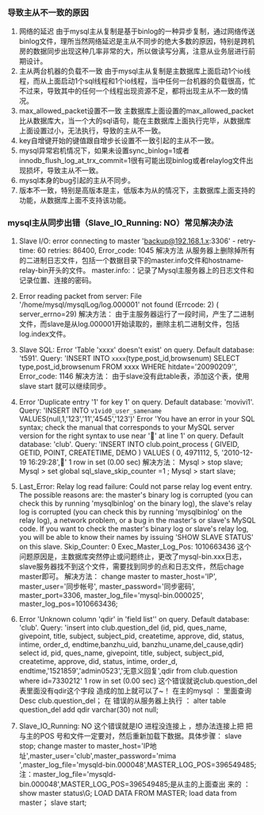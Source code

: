 ### 导致主从不一致的原因
1. 网络的延迟
由于mysql主从复制是基于binlog的一种异步复制，通过网络传送binlog文件，理所当然网络延迟是主从不同步的绝大多数的原因，特别是跨机房的数据同步出现这种几率非常的大，所以做读写分离，注意从业务层进行前期设计。
2. 主从两台机器的负载不一致
由于mysql主从复制是主数据库上面启动1个io线程，而从上面启动1个sql线程和1个io线程，当中任何一台机器的负载很高，忙不过来，导致其中的任何一个线程出现资源不足，都将出现主从不一致的情况。
3. max_allowed_packet设置不一致
主数据库上面设置的max_allowed_packet比从数据库大，当一个大的sql语句，能在主数据库上面执行完毕，从数据库上面设置过小，无法执行，导致的主从不一致。
4. key自增键开始的键值跟自增步长设置不一致引起的主从不一致。
5. mysql异常宕机情况下，如果未设置sync_binlog=1或者innodb_flush_log_at_trx_commit=1很有可能出现binlog或者relaylog文件出现损坏，导致主从不一致。
6. mysql本身的bug引起的主从不同步。
7. 版本不一致，特别是高版本是主，低版本为从的情况下，主数据库上面支持的功能，从数据库上面不支持该功能。


### mysql主从同步出错（Slave_IO_Running: NO）常见解决办法 
1. Slave I/O: error connecting to master 'backup@192.168.1.x:3306' - retry-time: 60  retries: 86400, Error_code: 1045
解决方法
从服务器上删除掉所有的二进制日志文件，包括一个数据目录下的master.info文件和hostname-relay-bin开头的文件。
master.info:：记录了Mysql主服务器上的日志文件和记录位置、连接的密码。

2. Error reading packet from server: File '/home/mysql/mysqlLog/log.000001' not found (Errcode: 2) ( server_errno=29) 
解决方法：
由于主服务器运行了一段时间，产生了二进制文件，而slave是从log.000001开始读取的，删除主机二进制文件，包括log.index文件。
 
3. Slave SQL: Error 'Table 'xxxx' doesn't exist' on query. Default database: 't591'. Query: 'INSERT INTO `xxxx`(type,post_id,browsenum)
 SELECT type,post_id,browsenum FROM xxxx WHERE hitdate='20090209'', Error_code: 1146
解决方法：
由于slave没有此table表，添加这个表，使用slave start 就可以继续同步。
 
4. Error 'Duplicate entry '1' for key 1' on query. Default database: 'movivi1'. Query: 'INSERT INTO `v1vid0_user_samename`
 VALUES(null,1,'123','11','4545','123')'
Error 'You have an error in your SQL syntax; check the manual that corresponds to your MySQL server version for the right syntax 
to use near '' at line 1' on query. Default database: 'club'. Query: 'INSERT INTO club.point_process ( GIVEID, GETID, POINT, CREATETIME, DEMO ) 
VALUES ( 0, 4971112, 5, '2010-12-19 16:29:28','
1 row in set (0.00 sec)
解决方法：
Mysql > stop slave;
Mysql > set global sql_slave_skip_counter =1 ;
Mysql > start slave;
 
5. Last_Error: Relay log read failure: Could not parse relay log event entry. The possible reasons are: 
the master's binary log is corrupted (you can check this by running 'mysqlbinlog' on the binary log), 
the slave's relay log is corrupted (you can check this by running 'mysqlbinlog' on the relay log), 
a network problem, or a bug in the master's or slave's MySQL code. If you want to check the master's
 binary log or slave's relay log, you will be able to know their names by issuing 'SHOW SLAVE STATUS' on this slave.
Skip_Counter: 0
Exec_Master_Log_Pos: 1010663436
这个问题原因是，主数据库突然停止或问题终止，更改了mysql-bin.xxx日志，slave服务器找不到这个文件，需要找到同步的点和日志文件，然后chage master即可。
解决方法：
change master to 
master_host='IP',
master_user='同步帐号', 
master_password='同步密码', 
master_port=3306, 
master_log_file='mysql-bin.000025', 
master_log_pos=1010663436;
 
6. Error 'Unknown column 'qdir' in 'field list'' on query. Default database: 'club'. Query: 'insert into club.question_del (id, pid, 
ques_name, givepoint, title, subject, subject_pid, createtime, approve, did, status, intime, order_d, endtime,banzhu_uid,
banzhu_uname,del_cause,qdir) select id, pid, ques_name, givepoint, title, subject, subject_pid, createtime, approve, did, 
status, intime, order_d, endtime,'1521859','admin0523','无意义回复',qdir from club.question where id=7330212'
1 row in set (0.00 sec)
这个错误就说club.question_del 表里面没有qdir这个字段 造成的加上就可以了~！
在主的mysql ： 里面查询 Desc club.question_del； 
在 错误的从服务器上执行 ： alter table question_del add qdir varchar(30) not null;
 
7. Slave_IO_Running: NO 
这个错误就是IO 进程没连接上  ，想办法连接上把 把与主的POS 号和文件一定要对，然后重新加载下数据。具体步骤：
slave stop;
change master to master_host='IP地址',master_user='club',master_password='mima ',master_log_file='mysqld-bin.000048',MASTER_LOG_POS=396549485;
注：master_log_file='mysqld-bin.000048',MASTER_LOG_POS=396549485;是从主的上面查出 来的 ：show master status\G;
LOAD DATA FROM MASTER; 
load data from master；
slave start;

